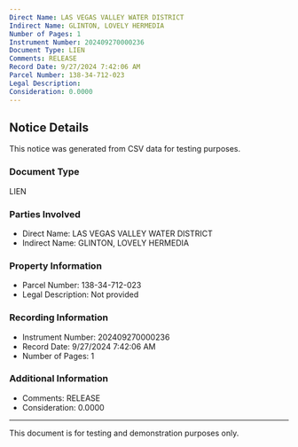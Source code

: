 ```yaml
---
Direct Name: LAS VEGAS VALLEY WATER DISTRICT
Indirect Name: GLINTON, LOVELY HERMEDIA
Number of Pages: 1
Instrument Number: 202409270000236
Document Type: LIEN
Comments: RELEASE
Record Date: 9/27/2024 7:42:06 AM
Parcel Number: 138-34-712-023
Legal Description: 
Consideration: 0.0000
---
```


## Notice Details

This notice was generated from CSV data for testing purposes.

### Document Type
LIEN

### Parties Involved
- Direct Name: LAS VEGAS VALLEY WATER DISTRICT
- Indirect Name: GLINTON, LOVELY HERMEDIA

### Property Information
- Parcel Number: 138-34-712-023
- Legal Description: Not provided

### Recording Information
- Instrument Number: 202409270000236
- Record Date: 9/27/2024 7:42:06 AM
- Number of Pages: 1

### Additional Information
- Comments: RELEASE
- Consideration: 0.0000

---

This document is for testing and demonstration purposes only.
